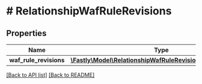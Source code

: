 # # RelationshipWafRuleRevisions

## Properties

Name | Type | Description | Notes
------------ | ------------- | ------------- | -------------
**waf_rule_revisions** | [**\Fastly\Model\RelationshipWafRuleRevisionWafRuleRevisions**](RelationshipWafRuleRevisionWafRuleRevisions.md) |  | [optional] 


[[Back to API list]](../../README.md#endpoints) [[Back to README]](../../README.md)
